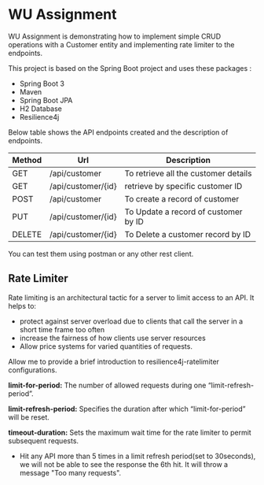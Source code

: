 


# WU Assignment

WU Assignment is demonstrating how to implement simple CRUD operations with a Customer entity and implementing rate limiter to the endpoints.

This project is based on the Spring Boot project and uses these packages :
- Spring Boot 3
- Maven
- Spring Boot JPA
- H2 Database
- Resilience4j

Below table shows the API endpoints created and the description of endpoints.

| Method  | Url                | Description                          |
| ------------- |--------------------|--------------------------------------|
| GET  | /api/customer      | To retrieve all the customer details |
| GET | /api/customer/{id} | retrieve by specific customer ID     |
|POST|/api/customer| To create a record of customer       |
|PUT|/api/customer/{id}| To Update a record of customer by ID |
|DELETE|/api/customer/{id}| To Delete a customer record by ID    |


You can test them using postman or any other rest client.
## Rate Limiter

Rate limiting is an architectural tactic for a server to limit access to an API. It helps to:

- protect against server overload due to clients that call the server in a short time frame too often
- increase the fairness of how clients use server resources
- Allow price systems for varied quantities of requests.

Allow me to provide a brief introduction to resilience4j-ratelimiter configurations.

**limit-for-period:** The number of allowed requests during one “limit-refresh-period”.

**limit-refresh-period:** Specifies the duration after which “limit-for-period” will be reset.

**timeout-duration:** Sets the maximum wait time for the rate limiter to permit subsequent requests.

- Hit any API more than 5 times in a limit refresh period(set to 30seconds), we will not be able to see the response the 6th hit.
It will throw a message "Too many requests". 
